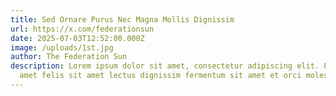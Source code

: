 ```yaml
---
title: Sed Ornare Purus Nec Magna Mollis Dignissim
url: https://x.com/federationsun
date: 2025-07-03T12:52:00.000Z
image: /uploads/1st.jpg
author: The Federation Sun
description: Lorem ipsum dolor sit amet, consectetur adipiscing elit. Proin sit
  amet felis sit amet lectus dignissim fermentum sit amet et orci molestie.
---
```

